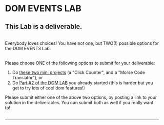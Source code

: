 

# DOM EVENTS LAB

## This Lab is a deliverable.

<br>Everybody loves choices! You have not one, but TWO(!) possible options for the DOM EVENTS Lab:<br><br>

Please choose ONE of the following options to submit for your deliverable:
1. Do <a href="dom-practice-lab-2a">these two mini projects</a> (a "Click Counter", and a "Morse Code Translator"), or
1. Do <a href="dom-practice-lab-2b">Part #2 of the DOM LAB</a> you already started (this is harder but you get to try lots of cool dom features!)

Please submit either one of the above two options, by posting a link to your solution in the deliverables. You can submit both as well if you really want to!<br><br>

<hr>